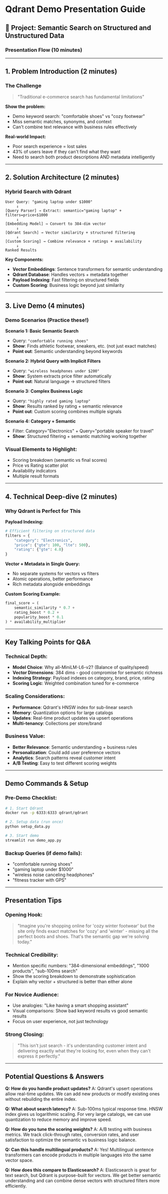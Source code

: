 # Qdrant Demo Presentation Guide

## 🎯 **Project: Semantic Search on Structured and Unstructured Data**

### **Presentation Flow (10 minutes)**

---

## **1. Problem Introduction (2 minutes)**

### **The Challenge**
> "Traditional e-commerce search has fundamental limitations"

**Show the problem:**
- Demo keyword search: "comfortable shoes" vs "cozy footwear" 
- Miss semantic matches, synonyms, and context
- Can't combine text relevance with business rules effectively

**Real-world Impact:**
- Poor search experience = lost sales
- 43% of users leave if they can't find what they want
- Need to search both product descriptions AND metadata intelligently

---

## **2. Solution Architecture (2 minutes)**

### **Hybrid Search with Qdrant**

```
User Query: "gaming laptop under $1000"
     ↓
[Query Parser] → Extract: semantic="gaming laptop" + filters=price<$1000
     ↓
[Embedding Model] → Convert to 384-dim vector
     ↓
[Qdrant Search] → Vector similarity + structured filtering
     ↓
[Custom Scoring] → Combine relevance + ratings + availability
     ↓
Ranked Results
```

**Key Components:**
- **Vector Embeddings**: Sentence transformers for semantic understanding
- **Qdrant Database**: Handles vectors + metadata together
- **Payload Indexing**: Fast filtering on structured fields
- **Custom Scoring**: Business logic beyond just similarity

---

## **3. Live Demo (4 minutes)**

### **Demo Scenarios** (Practice these!)

**Scenario 1: Basic Semantic Search**
- Query: `"comfortable running shoes"`
- **Show**: Finds athletic footwear, sneakers, etc. (not just exact matches)
- **Point out**: Semantic understanding beyond keywords

**Scenario 2: Hybrid Query with Implicit Filters**
- Query: `"wireless headphones under $200"`
- **Show**: System extracts price filter automatically
- **Point out**: Natural language → structured filters

**Scenario 3: Complex Business Logic**
- Query: `"highly rated gaming laptop"`
- **Show**: Results ranked by rating + semantic relevance
- **Point out**: Custom scoring combines multiple signals

**Scenario 4: Category + Semantic**
- Filter: Category="Electronics" + Query="portable speaker for travel"
- **Show**: Structured filtering + semantic matching working together

### **Visual Elements to Highlight:**
- Scoring breakdown (semantic vs final scores)
- Price vs Rating scatter plot
- Availability indicators
- Multiple result formats

---

## **4. Technical Deep-dive (2 minutes)**

### **Why Qdrant is Perfect for This**

**Payload Indexing:**
```python
# Efficient filtering on structured data
filters = {
    "category": "Electronics",
    "price": {"gte": 100, "lte": 500},
    "rating": {"gte": 4.0}
}
```

**Vector + Metadata in Single Query:**
- No separate systems for vectors vs filters
- Atomic operations, better performance
- Rich metadata alongside embeddings

**Custom Scoring Example:**
```python
final_score = (
    semantic_similarity * 0.7 +
    rating_boost * 0.2 +
    popularity_boost * 0.1
) * availability_multiplier
```

---

## **Key Talking Points for Q&A**

### **Technical Depth:**
- **Model Choice**: Why all-MiniLM-L6-v2? (Balance of quality/speed)
- **Vector Dimensions**: 384 dims - good compromise for semantic richness
- **Indexing Strategy**: Payload indexes on category, brand, price, rating
- **Scoring Logic**: Weighted combination tuned for e-commerce

### **Scaling Considerations:**
- **Performance**: Qdrant's HNSW index for sub-linear search
- **Memory**: Quantization options for large catalogs
- **Updates**: Real-time product updates via upsert operations
- **Multi-tenancy**: Collections per store/brand

### **Business Value:**
- **Better Relevance**: Semantic understanding + business rules
- **Personalization**: Could add user preference vectors
- **Analytics**: Search patterns reveal customer intent
- **A/B Testing**: Easy to test different scoring weights

---

## **Demo Commands & Setup**

### **Pre-Demo Checklist:**
```bash
# 1. Start Qdrant
docker run -p 6333:6333 qdrant/qdrant

# 2. Setup data (run once)
python setup_data.py

# 3. Start demo
streamlit run demo_app.py
```

### **Backup Queries** (if demo fails):
- "comfortable running shoes"
- "gaming laptop under $1000" 
- "wireless noise canceling headphones"
- "fitness tracker with GPS"

---

## **Presentation Tips**

### **Opening Hook:**
> "Imagine you're shopping online for 'cozy winter footwear' but the site only finds exact matches for 'cozy' and 'winter' - missing all the perfect boots and shoes. That's the semantic gap we're solving today."

### **Technical Credibility:**
- Mention specific numbers: "384-dimensional embeddings", "1000 products", "sub-100ms search"
- Show the scoring breakdown to demonstrate sophistication
- Explain why vector + structured is better than either alone

### **For Novice Audience:**
- Use analogies: "Like having a smart shopping assistant"
- Visual comparisons: Show bad keyword results vs good semantic results
- Focus on user experience, not just technology

### **Strong Closing:**
> "This isn't just search - it's understanding customer intent and delivering exactly what they're looking for, even when they can't express it perfectly."

---

## **Potential Questions & Answers**

**Q: How do you handle product updates?**
A: Qdrant's upsert operations allow real-time updates. We can add new products or modify existing ones without rebuilding the entire index.

**Q: What about search latency?**
A: Sub-100ms typical response time. HNSW index gives us logarithmic scaling. For very large catalogs, we can use quantization to reduce memory and improve speed.

**Q: How do you tune the scoring weights?**
A: A/B testing with business metrics. We track click-through rates, conversion rates, and user satisfaction to optimize the semantic vs business logic balance.

**Q: Can this handle multilingual products?**
A: Yes! Multilingual sentence transformers can encode products in multiple languages into the same vector space.

**Q: How does this compare to Elasticsearch?**
A: Elasticsearch is great for text search, but Qdrant is purpose-built for vectors. We get better semantic understanding and can combine dense vectors with structured filters more efficiently.
